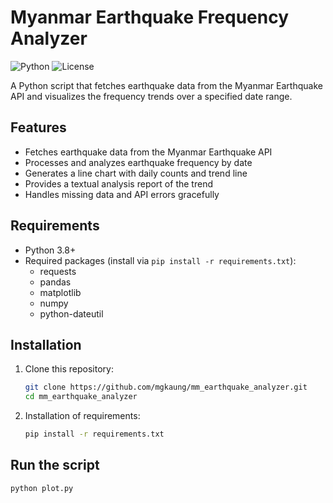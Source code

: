 # Myanmar Earthquake Frequency Analyzer

![Python](https://img.shields.io/badge/python-3.8%2B-blue)
![License](https://img.shields.io/badge/license-MIT-green)

A Python script that fetches earthquake data from the Myanmar Earthquake API and visualizes the frequency trends over a specified date range.

## Features

- Fetches earthquake data from the Myanmar Earthquake API
- Processes and analyzes earthquake frequency by date
- Generates a line chart with daily counts and trend line
- Provides a textual analysis report of the trend
- Handles missing data and API errors gracefully

## Requirements

- Python 3.8+
- Required packages (install via `pip install -r requirements.txt`):
  - requests
  - pandas
  - matplotlib
  - numpy
  - python-dateutil

## Installation

1. Clone this repository:
   ```bash
   git clone https://github.com/mgkaung/mm_earthquake_analyzer.git
   cd mm_earthquake_analyzer

2. Installation of requirements:
   ```bash
   pip install -r requirements.txt

## Run the script
   ```bash
   python plot.py


  
